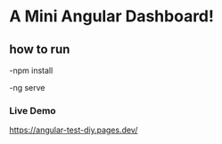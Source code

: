 # A Mini Angular Dashboard!

## how to run

-npm install

-ng serve

### Live Demo

https://angular-test-diy.pages.dev/
